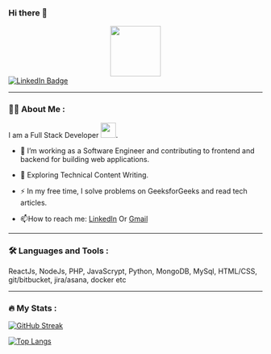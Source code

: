 ### Hi there 👋

<div id="header" align="center">
  <img src="https://media.giphy.com/media/M9gbBd9nbDrOTu1Mqx/giphy.gif" width="100"/>
</div>
<div id="badges">
  <a href="https://www.linkedin.com/in/amit-patel-1a4808b7/" target="_blank">
    <img src="https://img.shields.io/badge/LinkedIn-blue?style=for-the-badge&logo=linkedin&logoColor=white" alt="LinkedIn Badge"/>
  </a>
</div>

---

### :woman_technologist: About Me :
I am a Full Stack Developer <img src="https://media.giphy.com/media/WUlplcMpOCEmTGBtBW/giphy.gif" width="30">.

- :telescope: I’m working as a Software Engineer and contributing to frontend and backend for building web applications.

- :seedling: Exploring Technical Content Writing.

- :zap: In my free time, I solve problems on GeeksforGeeks and read tech articles.

- :mailbox:How to reach me:  <a href="https://www.linkedin.com/in/amit-patel-1a4808b7/" target="_blank">LinkedIn</a> Or <a href="mailto:amy111patel@gmail.com" target="_blank">Gmail</a>

---

### :hammer_and_wrench: Languages and Tools :
ReactJs, NodeJs, PHP, JavaScrypt, Python, MongoDB, MySql, HTML/CSS, git/bitbucket, jira/asana, docker etc

---

### :fire: My Stats :
[![GitHub Streak](http://github-readme-streak-stats.herokuapp.com?user=amy111patel&theme=dark&background=000000)](https://git.io/streak-stats)

[![Top Langs](https://github-readme-stats.vercel.app/api/top-langs/?username=amy111patel&layout=compact&theme=vision-friendly-dark)](https://github.com/anuraghazra/github-readme-stats)

<!--
**amy111patel/amy111patel** is a ✨ _special_ ✨ repository because its `README.md` (this file) appears on your GitHub profile.

Here are some ideas to get you started:

- 🔭 I’m currently working on ...
- 🌱 I’m currently learning ...
- 👯 I’m looking to collaborate on ...
- 🤔 I’m looking for help with ...
- 💬 Ask me about ...
- 📫 How to reach me: ...
- 😄 Pronouns: ...
- ⚡ Fun fact: ...
-->
